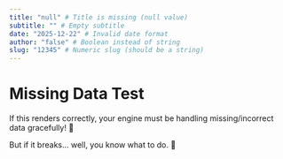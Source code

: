 ```yaml
---
title: "null" # Title is missing (null value)
subtitle: "" # Empty subtitle
date: "2025-12-22" # Invalid date format
author: "false" # Boolean instead of string
slug: "12345" # Numeric slug (should be a string)
---
```


# Missing Data Test

If this renders correctly, your engine must be handling missing/incorrect data gracefully! 🎯

But if it breaks… well, you know what to do. 🔧
